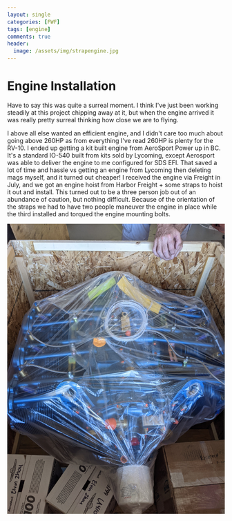 ```yaml
---
layout: single
categories: [FWF]
tags: [engine]
comments: true
header:
  image: /assets/img/strapengine.jpg
---
```

# Engine Installation
Have to say this was quite a surreal moment. I think I've just been working steadily at this project chipping away at it, but when the engine arrived it was really pretty surreal thinking how close we are to flying.

I above all else wanted an efficient engine, and I didn't care too much about going above 260HP as from everything I've read 260HP is plenty for the RV-10. I ended up getting a kit built engine from AeroSport Power up in BC. It's a standard IO-540 built from kits sold by Lycoming, except Aerosport was able to deliver the engine to me configured for SDS EFI. That saved a lot of time and hassle vs getting an engine from Lycoming then deleting mags myself, and it turned out cheaper! I received the engine via Freight in July, and we got an engine hoist from Harbor Freight + some straps to hoist it out and install. This turned out to be a three person job out of an abundance of caution, but nothing difficult. Because of the orientation of the straps we had to have two people maneuver the engine in place while the third installed and torqued the engine mounting bolts.

![](/assets/img/crateengine.jpg)
